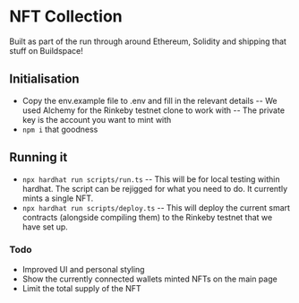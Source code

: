 # NFT Collection

Built as part of the run through around Ethereum, Solidity and shipping that stuff on Buildspace!

## Initialisation

- Copy the env.example file to .env and fill in the relevant details
-- We used Alchemy for the Rinkeby testnet clone to work with
-- The private key is the account you want to mint with
- `npm i` that goodness

## Running it

- `npx hardhat run scripts/run.ts`
-- This will be for local testing within hardhat. The script can be rejigged for what you need to do. It currently mints a single NFT.
- `npx hardhat run scripts/deploy.ts`
-- This will deploy the current smart contracts (alongside compiling them) to the Rinkeby testnet that we have set up.

### Todo

- Improved UI and personal styling
- Show the currently connected wallets minted NFTs on the main page
- Limit the total supply of the NFT
